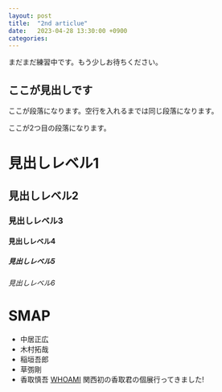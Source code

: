 ```yaml
---
layout: post
title:  "2nd articlue"
date:   2023-04-28 13:30:00 +0900
categories: 
---
```

まだまだ練習中です。もう少しお待ちください。

## ここが見出しです
ここが段落になります。空行を入れるまでは同じ段落になります。

ここが2つ目の段落になります。

# 見出しレベル1
## 見出しレベル2
### 見出しレベル3
#### 見出しレベル4
##### 見出しレベル5
###### 見出しレベル6

# SMAP
- 中居正広
- 木村拓哉
- 稲垣吾郎
- 草彅剛
- 香取慎吾
[WHOAMI](https://www.whoamitour.jp/index.html)
関西初の香取君の個展行ってきました!